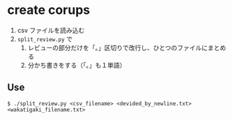 # create corups

1. csv ファイルを読み込む
2. `split_review.py` で
   1. レビューの部分だけを「。」区切りで改行し、ひとつのファイルにまとめる
   2. 分かち書きをする（「。」も１単語）

## Use

```
$ ./split_review.py <csv_filename> <devided_by_newline.txt> <wakatigaki_filename.txt>
```
